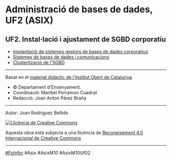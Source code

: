 Administració de bases de dades, UF2 (ASIX)
====================================

UF2. Instal·lació i ajustament de SGBD corporatiu
----------------------

* [Implantació de sistemes gestors de bases de dades corporatius](ImplantacioSGBD.md)
* [Sistemes de bases de dades i comunicacions](SistemesDeBasesDeDadesIComunicacions.md)
* [Clusterització de l'SGBD](Clusteritzacio.md)

---
Basat en el [material didàctic de l'Institut Obert de Catalunya](https://ioc.xtec.cat/materials/FP/Materials/2251_ASIX/ASIX_2251_M10/web/html/index.html).
* © Departament d'Ensenyament.
* Coordinació: Maribel Perramon Cuadrat
* Redacció: Joan Anton Pérez Braña

---

Autor: Joan Rodríguez Bellido

<a rel="license" href="http://creativecommons.org/licenses/by/4.0/"><img alt="Llicència de Creative Commons" style="border-width:0" src="https://i.creativecommons.org/l/by/4.0/88x31.png" /></a>

Aquesta obra està subjecta a una llicència de <a rel="license" href="http://creativecommons.org/licenses/by/4.0/">Reconeixement 4.0 Internacional de Creative Commons</a>

---

[#FpInfor](https://profesinformatica.github.io/FpInfor/) #Asix #AsixM10 #AsixM10Uf02
